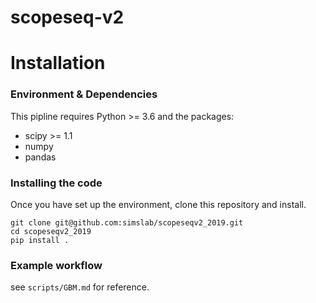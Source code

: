 # scopeseq-v2

# Installation
### Environment & Dependencies
This pipline requires Python >= 3.6 and the packages:
- scipy >= 1.1
- numpy
- pandas

### Installing the code 
Once you have set up the environment, clone this repository and install.
```
git clone git@github.com:simslab/scopeseqv2_2019.git
cd scopeseqv2_2019
pip install .
```

### Example workflow
see `scripts/GBM.md` for reference.
